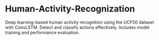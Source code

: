 # Human-Activity-Recognization
Deep learning-based human activity recognition using the UCF50 dataset with ConvLSTM. Detect and classify actions effectively. Includes model training and performance evaluation.

